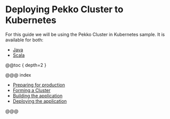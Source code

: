 # Deploying Pekko Cluster to Kubernetes

For this guide we will be using the Pekko Cluster in Kubernetes sample. 
It is available for both:

 * [Java](https://github.com/apache/pekko-samples/blob/main/pekko-sample-cluster-kubernetes-java) 
 * [Scala](https://github.com/apache/pekko-samples/blob/main/pekko-sample-cluster-kubernetes-scala)

@@toc { depth=2 }

@@@ index

* [Preparing for production](preparing-for-production.md)
* [Forming a Cluster](forming-a-cluster.md)
* [Building the application](building.md)
* [Deploying the application](deploying.md)

@@@


